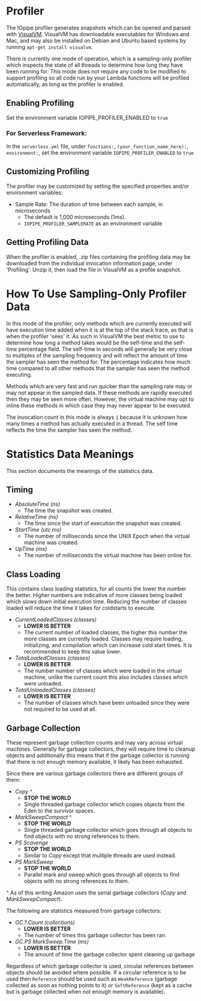 # Profiler

The IOpipe profiler generates snapshots which can be opened and parsed with
[VisualVM](https://visualvm.github.io). VisualVM has downloadable executables
for Windows and Mac, and may also be installed on Debian and Ubuntu based
systems by running `apt-get install visualvm`.

There is currently one mode of operation, which is a sampling-only profiler
which inspects the state of all threads to determine how long they have been
running for. This mode does not require any code to be modified to support profiling
so all code run by your Lambda functions will be profiled automatically, as
long as the profiler is enabled.

## Enabling Profiling

Set the environment variable IOPIPE_PROFILER_ENABLED to `true`

### For Serverless Framework:

In the `serverless.yml` file, under `functions:`, `(your_function_name_here):`, `environment:`, set the environment variable `IOPIPE_PROFILER_ENABLED` to `true`

## Customizing Profiling

The profiler may be customized by setting the specified properties and/or
environment variables:

* Sample Rate: The duration of time between each sample, in microseconds
  * The default is 1,000 microseconds (1ms).
  * `IOPIPE_PROFILER_SAMPLERATE` as an environment variable

## Getting Profiling Data

When the profiler is enabled, .zip files containing the profiling data may be downloaded from the individual
invocation information page, under 'Profiling'. Unzip it, then load the file in VisualVM as a profile snapshot.

# How To Use Sampling-Only Profiler Data

In this mode of the profiler, only methods which are currently executed will
have execution time added when it is at the top of the stack trace, as that
is when the profiler 'sees' it. As such in VisualVM the best
metric to use to determine how long a method takes would be the self-time and
the self-time percentage field. The self-time in seconds will generally be very
close to multiples of the sampling frequency and will reflect the amount of time
the sampler has seen the method for. The percentage indicates how much time
compared to all other methods that the sampler has seen the method executing.

Methods which are very fast and run quicker than the sampling rate may or may
not appear in the sampled data. If these methods are rapidly executed
then they may be seen more often. However, the virtual machine may opt to
inline these methods in which case they may never appear to be executed.

The invocation count in this mode is always `1` because it is unknown how many
times a method has actually executed in a thread. The self time reflects the
time the sampler has seen the method.

# Statistics Data Meanings

This section documents the meanings of the statistics data.

## Timing

 * _AbsoluteTime (ns)_
   * The time the snapshot was created.
 * _RelativeTime (ns)_
   * The time since the start of execution the snapshot was created.
 * _StartTime (utc ms)_
   * The number of milliseconds since the UNIX Epoch when the virtual machine
    was created.
 * _UpTime (ms)_
   * The number of milliseconds the virtual machine has been online for.

## Class Loading

This contains class loading statistics, for all counts the lower the number
the better. Higher numbers are indicative of more classes being loaded which
slows down initial execution time. Reducing the number of classes loaded will
reduce the time it takes for coldstarts to execute.

 * _CurrentLoadedClasses (classes)_
   * **LOWER IS BETTER**
   * The current number of loaded classes, the higher this number the more
     classes are currently loaded. Classes may require loading, initializing,
     and compilation which can increase cold start times. It is recommended to
     keep this value lower.
 * _TotalLoadedClasses (classes)_
   * **LOWER IS BETTER**
   * The number number of classes which were loaded in the virtual machine,
     unlike the current count this also includes classes which were unloaded. 
 * _TotalUnloadedClasses (classes)_
   * **LOWER IS BETTER**
   * The number of classes which have been unloaded since they were not
     required to be used at all.

## Garbage Collection

These represent garbage collection counts and may vary across virtual machines.
Generally for garbage collectors, they will require time to cleanup objects
and additionally this means that if the garbage collector is running that there
is not enough memory available, it likely has been exhausted.

Since there are various garbage collectors there are different groups of them:

 * _Copy_ ^
   * **STOP THE WORLD**
   * Single threaded garbage collector which copies objects from the Eden to
     the survivor spaces.
 * _MarkSweepCompact_ ^
   * **STOP THE WORLD**
   * Single threaded garbage collector which goes through all objects to find
     objects with no strong references to them.
 * _PS Scavenge_
   * **STOP THE WORLD**
   * Similar to _Copy_ except that multiple threads are used instead.
 * _PS MarkSweep_
   * **STOP THE WORLD**
   * Parallel mark and sweep which goes through all objects to find objects
     with no strong references to them.

^ As of this writing Amazon uses the serial garbage collectors (_Copy_ and
_MarkSweepCompact_).

The following are statistics measured from garbage collectors:

 * _GC.?.Count (collections)_
   * **LOWER IS BETTER**
   * The number of times this garbage collector has been ran.
 * _GC.PS MarkSweep.Time (ms)_
   * **LOWER IS BETTER**
   * The amount of time the garbage collector spent cleaning up garbage

Regardless of which garbage collector is used, circular references between
objects should be avoided where possible. If a circular reference is to be
used then `Reference` should be used such as `WeakReference` (garbage collected
as soon as nothing points to it) or `SoftReference` (kept as a cache but is
garbage collected when not enough memory is available).


